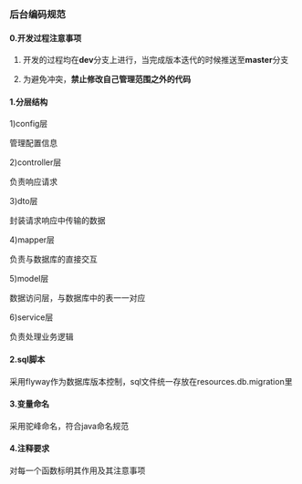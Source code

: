 ### 后台编码规范

#### 0.开发过程注意事项

1) 开发的过程均在**dev**分支上进行，当完成版本迭代的时候推送至**master**分支

2) 为避免冲突，**禁止修改自己管理范围之外的代码**

#### 1.分层结构

1)config层

管理配置信息

2)controller层

负责响应请求

3)dto层

封装请求响应中传输的数据

4)mapper层

负责与数据库的直接交互

5)model层

数据访问层，与数据库中的表一一对应

6)service层

负责处理业务逻辑

#### 2.sql脚本

采用flyway作为数据库版本控制，sql文件统一存放在resources.db.migration里

#### 3.变量命名

采用驼峰命名，符合java命名规范

#### 4.注释要求

对每一个函数标明其作用及其注意事项